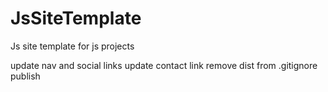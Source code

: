 # JsSiteTemplate
Js site template for js projects

update nav and social links
update contact link
remove dist from .gitignore
publish
